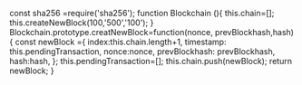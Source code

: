 const sha256 =require('sha256');
function Blockchain (){
      this.chain=[];
this.createNewBlock(100,'500','100');
}
Blockchain.prototype.creatNewBlock=function(nonce,            prevBlockhash,hash){
     const newBlock ={
       index:this.chain.length+1,
       timestamp: this.pendingTransaction,
       nonce:nonce,
       prevBlockhash: prevBlockhash,
       hash:hash,
  };
this.pendingTransaction=[];
this.chain.push(newBlock);
        return newBlock;
}
             
